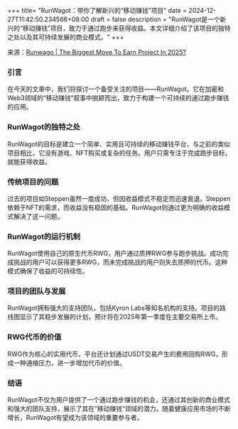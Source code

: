 +++
title= "RunWagot：带你了解新兴的“移动赚钱”项目"
date = 2024-12-27T11:42:50.234566+08:00
draft = false
description = "RunWagot是一个新兴的“移动赚钱”项目，致力于通过跑步来获得收益。本文详细介绍了该项目的独特之处以及其可持续发展的商业模式。"
+++

来源：[Runwago | The Biggest Move To Earn Project In 2025?](https://www.youtube.com/watch?v=KnFWDIFLqS4)

### 引言

在今天的文章中，我们将探讨一个备受关注的项目——RunWagot。它在加密和Web3领域的“移动赚钱”叙事中脱颖而出，致力于构建一个可持续的通过跑步赚钱的应用。

### RunWagot的独特之处

RunWagot的目标是建立一个简单、实用且可持续的移动赚钱平台，与之前的类似项目相比，它没有游戏、NFT购买或复杂的任务。用户只需专注于完成跑步目标，就能获得收益。

### 传统项目的问题

过去的项目如Steppen虽然一度成功，但因收益模式不稳定而迅速衰退。Steppen依赖于NFT的需求，而收益没有稳固的基础。RunWagot则通过更为明确的收益模式解决了这一问题。

### RunWagot的运行机制

RunWagot使用自己的原生代币RWG，用户通过质押RWG参与跑步挑战。成功完成挑战的用户可以获得更多RWG，而未完成挑战的用户则失去质押的代币。这种模式确保了收益的可持续性。

### 项目的团队与发展

RunWagot拥有强大的支持团队，包括Kyron Labs等知名机构的支持。项目的路线图显示了其稳步发展的计划，预计将在2025年第一季度在主要交易所上市。

### RWG代币的价值

RWG作为核心的实用代币，平台还计划通过USDT交易产生的费用回购RWG，形成一种通缩压力，进一步增加代币的价值。

### 结语

RunWagot不仅为用户提供了一个通过跑步赚钱的机会，还通过其创新的商业模式和强大的团队支持，展示了其在“移动赚钱”领域的潜力。随着健康应用市场的不断增长，RunWagot有望成为该领域的重要参与者。